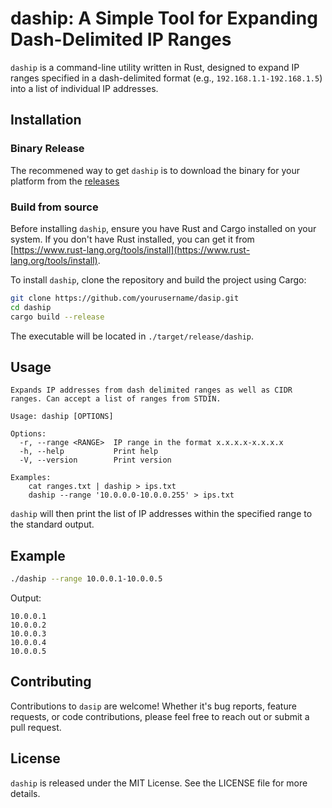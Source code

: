 # daship: A Simple Tool for Expanding Dash-Delimited IP Ranges

`daship` is a command-line utility written in Rust, designed to expand IP ranges specified in a dash-delimited format (e.g., `192.168.1.1-192.168.1.5`) into a list of individual IP addresses.

## Installation

### Binary Release
The recommened way to get `daship` is to download the binary for your platform from the [releases](https://github.com/corysabol/daship/releases)

### Build from source

Before installing `daship`, ensure you have Rust and Cargo installed on your system. If you don't have Rust installed, you can get it from [https://www.rust-lang.org/tools/install](https://www.rust-lang.org/tools/install).

To install `daship`, clone the repository and build the project using Cargo:

```bash
git clone https://github.com/yourusername/dasip.git
cd daship
cargo build --release
```

The executable will be located in `./target/release/daship`.

## Usage
```
Expands IP addresses from dash delimited ranges as well as CIDR ranges. Can accept a list of ranges from STDIN.

Usage: daship [OPTIONS]

Options:
  -r, --range <RANGE>  IP range in the format x.x.x.x-x.x.x.x
  -h, --help           Print help
  -V, --version        Print version

Examples:
    cat ranges.txt | daship > ips.txt
    daship --range '10.0.0.0-10.0.0.255' > ips.txt
```

`daship` will then print the list of IP addresses within the specified range to the standard output.

## Example

```bash
./daship --range 10.0.0.1-10.0.0.5
```

Output:

```
10.0.0.1
10.0.0.2
10.0.0.3
10.0.0.4
10.0.0.5
```

## Contributing

Contributions to `dasip` are welcome! Whether it's bug reports, feature requests, or code contributions, please feel free to reach out or submit a pull request.

## License

`daship` is released under the MIT License. See the LICENSE file for more details.
